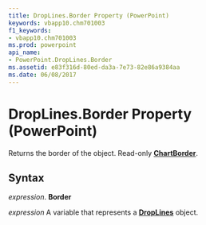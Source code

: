 ```yaml
---
title: DropLines.Border Property (PowerPoint)
keywords: vbapp10.chm701003
f1_keywords:
- vbapp10.chm701003
ms.prod: powerpoint
api_name:
- PowerPoint.DropLines.Border
ms.assetid: e83f316d-80ed-da3a-7e73-82e86a9384aa
ms.date: 06/08/2017
---
```



# DropLines.Border Property (PowerPoint)

Returns the border of the object. Read-only  **[ChartBorder](chartborder-object-powerpoint.md)**.


## Syntax

 _expression_. **Border**

 _expression_ A variable that represents a **[DropLines](droplines-object-powerpoint.md)** object.


